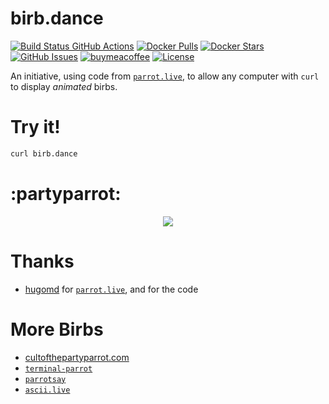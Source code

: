 # birb.dance
[![Build Status GitHub Actions](https://img.shields.io/github/actions/workflow/status/nicobleiler/birb.dance/docker-publish.yml.svg)](https://github.com/nicobleiler/birb.dance/actions/workflows/docker-publish.yml)
[![Docker Pulls](https://img.shields.io/docker/pulls/nicobleiler/birb.dance.svg)](https://hub.docker.com/r/nicobleiler/birb.dance)
[![Docker Stars](https://img.shields.io/docker/stars/nicobleiler/birb.dance.svg?maxAge=2592000)](https://hub.docker.com/r/nicobleiler/birb.dance/)
[![GitHub Issues](https://img.shields.io/github/issues-raw/nicobleiler/birb.dance.svg)](https://github.com/nicobleiler/birb.dance/issues)
[![buymeacoffee](https://img.shields.io/badge/Donate-Buy%20me%20a%20coffee-orange.svg)](https://www.buymeacoffee.com/nicobleiler)
[![License](https://img.shields.io/badge/license-MIT-blue.svg)](https://github.com/nicobleiler/birb.dance/blob/master/LICENSE.md)

An initiative, using code from [`parrot.live`](https://github.com/hugomd/parrot.live), to allow any computer with `curl` to display _animated_ birbs.

# Try it!
```bash
curl birb.dance
```

# :partyparrot:
<div align="center">
  <img src='https://d.pr/i/jKluc0.gif' />
</div>

# Thanks
* [hugomd](https://github.com/hugomd) for [`parrot.live`](https://github.com/hugomd/parrot.live), and for the code

# More Birbs
* [cultofthepartyparrot.com](http://cultofthepartyparrot.com/)
* [`terminal-parrot`](https://github.com/jmhobbs/terminal-parrot)
* [`parrotsay`](https://github.com/matheuss/parrotsay)
* [`ascii.live`](https://github.com/hugomd/ascii.live)
